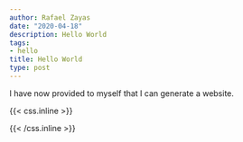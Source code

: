 ```yaml
---
author: Rafael Zayas
date: "2020-04-18"
description: Hello World
tags:
- hello
title: Hello World
type: post
---
```


I have now provided to myself that I can generate a website.

{{< css.inline >}}
<style>
.canon { background: white; width: 100%; height: auto;}
</style>
{{< /css.inline >}}